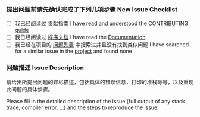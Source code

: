 ### 提出问题前请先确认完成了下列几项步骤 New Issue Checklist

* [ ] 我已经阅读过 [贡献指南](CONTRIBUTING.md) I have read and understood the [CONTRIBUTING guide](CONTRIBUTING.md)
* [ ] 我已经阅读过 [程序文档]((http://cocoadocs.org/docsets/YTKNetwork)) I have read the [Documentation](http://cocoadocs.org/docsets/YTKNetwork)
* [ ] 我已经在项目的 [问题列表](https://github.com/yuantiku/YTKNetwork/issues) 中搜索过并且没有找到类似问题 I have searched for a similar issue in the [project](https://github.com/yuantiku/YTKNetwork/issues) and found none

### 问题描述 Issue Description

请给出所提出问题的详尽描述，包括具体的错误信息，打印的堆栈等等，以及重现此问题的具体步骤。

Please fill in the detailed description of the issue (full output of any stack trace, compiler error, ...) and the steps to reproduce the issue.